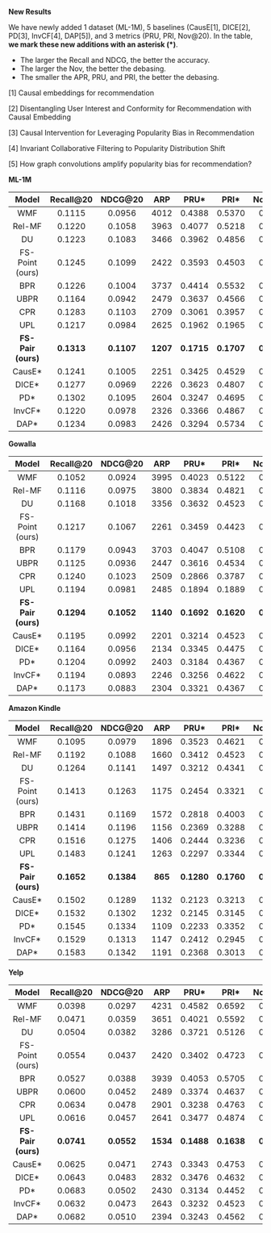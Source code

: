 **New Results**

We have newly added 1 dataset (ML-1M), 5 baselines (CausE[1], DICE[2], PD[3], InvCF[4], DAP[5]), and 3 metrics (PRU, PRI, Nov@20). In the table, **we mark these new additions with an asterisk (*)**.

- The larger the Recall and NDCG, the better the accuracy.
- The larger the Nov, the better the debasing.
- The smaller the APR, PRU, and PRI, the better the debasing.

[1] Causal embeddings for recommendation

[2] Disentangling User Interest and Conformity for Recommendation with Causal Embedding

[3] Causal Intervention for Leveraging Popularity Bias in Recommendation

[4] Invariant Collaborative Filtering to Popularity Distribution Shift

[5] How graph convolutions amplify popularity bias for recommendation?

**ML-1M**

|       Model        | Recall@20  |  NDCG@20   |   ARP    |    PRU*    |    PRI*    |  Nov@20*   |
| :----------------: | :--------: | :--------: | :------: | :--------: | :--------: | :--------: |
|        WMF         |   0.1115   |   0.0956   |   4012   |   0.4388   |   0.5370   |   0.5147   |
|       Rel-MF       |   0.1220   |   0.1058   |   3963   |   0.4077   |   0.5218   |   0.5373   |
|         DU         |   0.1223   |   0.1083   |   3466   |   0.3962   |   0.4856   |   0.5724   |
|  FS-Point (ours)   |   0.1245   |   0.1099   |   2422   |   0.3593   |   0.4503   |   0.5704   |
|        BPR         |   0.1226   |   0.1004   |   3737   |   0.4414   |   0.5532   |   0.5275   |
|        UBPR        |   0.1164   |   0.0942   |   2479   |   0.3637   |   0.4566   |   0.5684   |
|        CPR         |   0.1283   |   0.1103   |   2709   |   0.3061   |   0.3957   |   0.5943   |
|        UPL         |   0.1217   |   0.0984   |   2625   |   0.1962   |   0.1965   |   0.6109   |
| **FS-Pair (ours)** | **0.1313** | **0.1107** | **1207** | **0.1715** | **0.1707** | **0.6346** |
|       CausE*       |   0.1241   |   0.1005   |   2251   |   0.3425   |   0.4529   |   0.5676   |
|       DICE*        |   0.1277   |   0.0969   |   2226   |   0.3623   |   0.4807   |   0.5750   |
|        PD*         |   0.1302   |   0.1095   |   2604   |   0.3247   |   0.4695   |   0.5897   |
|       InvCF*       |   0.1220   |   0.0978   |   2326   |   0.3366   |   0.4867   |   0.5721   |
|        DAP*        |   0.1234   |   0.0983   |   2426   |   0.3294   |   0.5734   |   0.5793   |

**Gowalla**

|       Model        | Recall@20  |  NDCG@20   |   ARP    |    PRU*    |    PRI*    |  Nov@20*   |
| :----------------: | :--------: | :--------: | :------: | :--------: | :--------: | :--------: |
|        WMF         |   0.1052   |   0.0924   |   3995   |   0.4023   |   0.5122   |   0.4832   |
|       Rel-MF       |   0.1116   |   0.0975   |   3800   |   0.3834   |   0.4821   |   0.5114   |
|         DU         |   0.1168   |   0.1018   |   3356   |   0.3632   |   0.4523   |   0.5523   |
|  FS-Point (ours)   |   0.1217   |   0.1067   |   2261   |   0.3459   |   0.4423   |   0.5623   |
|        BPR         |   0.1179   |   0.0943   |   3703   |   0.4047   |   0.5108   |   0.4902   |
|        UBPR        |   0.1125   |   0.0936   |   2447   |   0.3616   |   0.4534   |   0.5515   |
|        CPR         |   0.1240   |   0.1023   |   2509   |   0.2866   |   0.3787   |   0.5708   |
|        UPL         |   0.1194   |   0.0981   |   2485   |   0.1894   |   0.1889   |   0.6136   |
| **FS-Pair (ours)** | **0.1294** | **0.1052** | **1140** | **0.1692** | **0.1620** | **0.6310** |
|       CausE*       |   0.1195   |   0.0992   |   2201   |   0.3214   |   0.4523   |   0.5314   |
|       DICE*        |   0.1164   |   0.0956   |   2134   |   0.3345   |   0.4475   |   0.5457   |
|        PD*         |   0.1204   |   0.0992   |   2403   |   0.3184   |   0.4367   |   0.5623   |
|       InvCF*       |   0.1194   |   0.0893   |   2246   |   0.3256   |   0.4622   |   0.5456   |
|        DAP*        |   0.1173   |   0.0883   |   2304   |   0.3321   |   0.4367   |   0.5291   |

**Amazon Kindle**

|       Model        | Recall@20  |  NDCG@20   |   ARP   |    PRU*    |    PRI*    |  Nov@20*   |
| :----------------: | :--------: | :--------: | :-----: | :--------: | :--------: | :--------: |
|        WMF         |   0.1095   |   0.0979   |  1896   |   0.3523   |   0.4621   |   0.5134   |
|       Rel-MF       |   0.1192   |   0.1088   |  1660   |   0.3412   |   0.4523   |   0.5234   |
|         DU         |   0.1264   |   0.1141   |  1497   |   0.3212   |   0.4341   |   0.5423   |
|  FS-Point (ours)   |   0.1413   |   0.1263   |  1175   |   0.2454   |   0.3321   |   0.5812   |
|        BPR         |   0.1431   |   0.1169   |  1572   |   0.2818   |   0.4003   |   0.5577   |
|        UBPR        |   0.1414   |   0.1196   |  1156   |   0.2369   |   0.3288   |   0.5996   |
|        CPR         |   0.1516   |   0.1275   |  1406   |   0.2444   |   0.3236   |   0.5819   |
|        UPL         |   0.1483   |   0.1241   |  1263   |   0.2297   |   0.3344   |   0.5698   |
| **FS-Pair (ours)** | **0.1652** | **0.1384** | **865** | **0.1280** | **0.1760** | **0.6244** |
|       CausE*       |   0.1502   |   0.1289   |  1132   |   0.2123   |   0.3213   |   0.5724   |
|       DICE*        |   0.1532   |   0.1302   |  1232   |   0.2145   |   0.3145   |   0.5672   |
|        PD*         |   0.1545   |   0.1334   |  1109   |   0.2233   |   0.3352   |   0.5823   |
|       InvCF*       |   0.1529   |   0.1313   |  1147   |   0.2412   |   0.2945   |   0.5814   |
|        DAP*        |   0.1583   |   0.1342   |  1191   |   0.2368   |   0.3013   |   0.5924   |

**Yelp**

|       Model        | Recall@20  |  NDCG@20   |   ARP    |    PRU*    |    PRI*    |  Nov@20*   |
| :----------------: | :--------: | :--------: | :------: | :--------: | :--------: | :--------: |
|        WMF         |   0.0398   |   0.0297   |   4231   |   0.4582   |   0.6592   |   0.5032   |
|       Rel-MF       |   0.0471   |   0.0359   |   3651   |   0.4021   |   0.5592   |   0.5323   |
|         DU         |   0.0504   |   0.0382   |   3286   |   0.3721   |   0.5126   |   0.5482   |
|  FS-Point (ours)   |   0.0554   |   0.0437   |   2420   |   0.3402   |   0.4723   |   0.5753   |
|        BPR         |   0.0527   |   0.0388   |   3939   |   0.4053   |   0.5705   |   0.5235   |
|        UBPR        |   0.0600   |   0.0452   |   2489   |   0.3374   |   0.4637   |   0.5781   |
|        CPR         |   0.0634   |   0.0478   |   2901   |   0.3238   |   0.4763   |   0.5764   |
|        UPL         |   0.0616   |   0.0457   |   2641   |   0.3477   |   0.4874   |   0.5693   |
| **FS-Pair (ours)** | **0.0741** | **0.0552** | **1534** | **0.1488** | **0.1638** | **0.6415** |
|       CausE*       |   0.0625   |   0.0471   |   2743   |   0.3343   |   0.4753   |   0.5778   |
|       DICE*        |   0.0643   |   0.0483   |   2832   |   0.3476   |   0.4632   |   0.5832   |
|        PD*         |   0.0683   |   0.0502   |   2430   |   0.3134   |   0.4452   |   0.5883   |
|       InvCF*       |   0.0632   |   0.0473   |   2643   |   0.3232   |   0.4523   |   0.5743   |
|        DAP*        |   0.0682   |   0.0510   |   2394   |   0.3243   |   0.4562   |   0.5734   |
